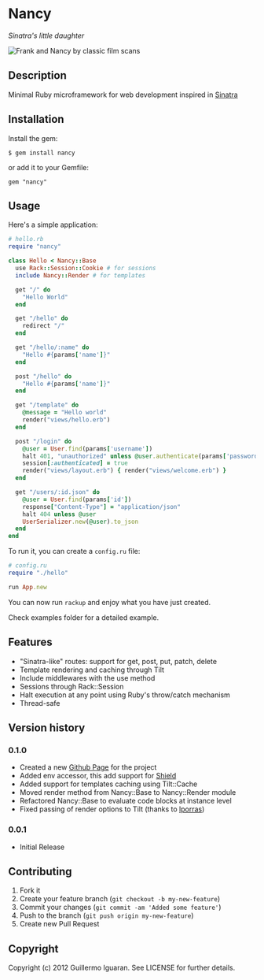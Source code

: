 # Nancy
_Sinatra's little daughter_

![Frank and Nancy by classic film scans](http://farm6.staticflickr.com/5212/5386187897_e3155cec68.jpg)

## Description

Minimal Ruby microframework for web development inspired in [Sinatra](http://www.sinatrarb.com/)

## Installation

Install the gem:

    $ gem install nancy

or add it to your Gemfile:

    gem "nancy"

## Usage

Here's a simple application:

``` ruby
# hello.rb
require "nancy"

class Hello < Nancy::Base
  use Rack::Session::Cookie # for sessions
  include Nancy::Render # for templates

  get "/" do
    "Hello World"
  end

  get "/hello" do
    redirect "/"
  end

  get "/hello/:name" do
    "Hello #{params['name']}"
  end

  post "/hello" do
    "Hello #{params['name']}"
  end

  get "/template" do
    @message = "Hello world"
    render("views/hello.erb")
  end

  post "/login" do
    @user = User.find(params['username'])
    halt 401, "unauthorized" unless @user.authenticate(params['password'])
    session[:authenticated] = true
    render("views/layout.erb") { render("views/welcome.erb") }
  end

  get "/users/:id.json" do
    @user = User.find(params['id'])
    response["Content-Type"] = "application/json"
    halt 404 unless @user
    UserSerializer.new(@user).to_json
  end
end
```

To run it, you can create a `config.ru` file:

``` ruby
# config.ru
require "./hello"

run App.new
```

You can now run `rackup` and enjoy what you have just created.

Check examples folder for a detailed example.

## Features

*  "Sinatra-like" routes: support for get, post, put, patch, delete
*  Template rendering and caching through Tilt
*  Include middlewares with the use method
*  Sessions through Rack::Session
*  Halt execution at any point using Ruby's throw/catch mechanism
*  Thread-safe

## Version history

### 0.1.0
*   Created a new [Github Page](http://guilleiguaran.github.com/nancy) for the project
*   Added env accessor, this add support for [Shield](https://github.com/cyx/shield)
*   Added support for templates caching using Tilt::Cache
*   Moved render method from Nancy::Base to Nancy::Render module
*   Refactored Nancy::Base to evaluate code blocks at instance level
*   Fixed passing of render options to Tilt (thanks to [lporras](https://github.com/lporras))

### 0.0.1
*   Initial Release

## Contributing

1. Fork it
2. Create your feature branch (`git checkout -b my-new-feature`)
3. Commit your changes (`git commit -am 'Added some feature'`)
4. Push to the branch (`git push origin my-new-feature`)
5. Create new Pull Request


## Copyright

Copyright (c) 2012 Guillermo Iguaran. See LICENSE for
further details.
